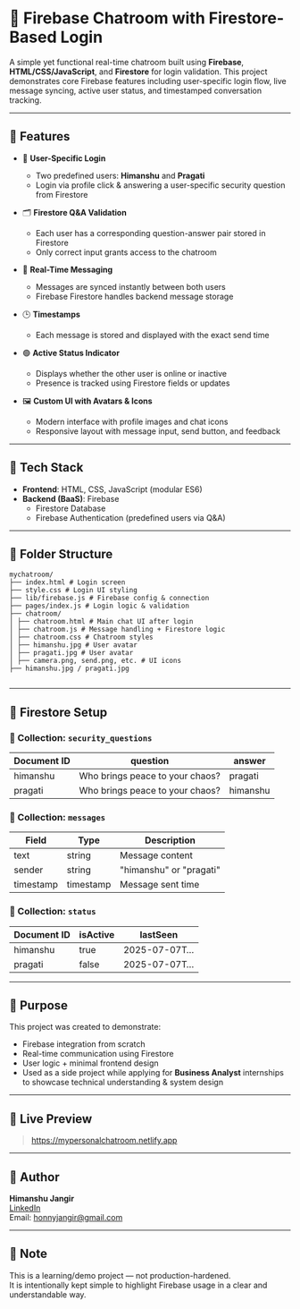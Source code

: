 

# 🔐 Firebase Chatroom with Firestore-Based Login

A simple yet functional real-time chatroom built using **Firebase**, **HTML/CSS/JavaScript**, and **Firestore** for login validation. This project demonstrates core Firebase features including user-specific login flow, live message syncing, active user status, and timestamped conversation tracking.

---

## 🚀 Features

- 🔑 **User-Specific Login**  
  - Two predefined users: **Himanshu** and **Pragati**  
  - Login via profile click & answering a user-specific security question from Firestore

- 🗂️ **Firestore Q&A Validation**  
  - Each user has a corresponding question-answer pair stored in Firestore  
  - Only correct input grants access to the chatroom

- 💬 **Real-Time Messaging**  
  - Messages are synced instantly between both users  
  - Firebase Firestore handles backend message storage

- 🕒 **Timestamps**  
  - Each message is stored and displayed with the exact send time

- 🟢 **Active Status Indicator**  
  - Displays whether the other user is online or inactive  
  - Presence is tracked using Firestore fields or updates

- 🖼️ **Custom UI with Avatars & Icons**  
  - Modern interface with profile images and chat icons  
  - Responsive layout with message input, send button, and feedback

---

## 🧰 Tech Stack

- **Frontend**: HTML, CSS, JavaScript (modular ES6)
- **Backend (BaaS)**: Firebase  
  - Firestore Database  
  - Firebase Authentication (predefined users via Q&A)

---

## 🔧 Folder Structure
```
mychatroom/
├── index.html # Login screen
├── style.css # Login UI styling
├── lib/firebase.js # Firebase config & connection
├── pages/index.js # Login logic & validation
├── chatroom/
│ ├── chatroom.html # Main chat UI after login
│ ├── chatroom.js # Message handling + Firestore logic
│ ├── chatroom.css # Chatroom styles
│ ├── himanshu.jpg # User avatar
│ ├── pragati.jpg # User avatar
│ ├── camera.png, send.png, etc. # UI icons
├── himanshu.jpg / pragati.jpg


```

---

## 🧪 Firestore Setup

### 🔸 Collection: `security_questions`

| Document ID | question                         | answer     |
|-------------|----------------------------------|------------|
| himanshu    | Who brings peace to your chaos?  | pragati    |
| pragati     | Who brings peace to your chaos?  | himanshu   |

### 🔸 Collection: `messages`

| Field         | Type        | Description                    |
|---------------|-------------|--------------------------------|
| text          | string      | Message content                |
| sender        | string      | "himanshu" or "pragati"        |
| timestamp     | timestamp   | Message sent time              |

### 🔸 Collection: `status`

| Document ID | isActive | lastSeen     |
|-------------|----------|--------------|
| himanshu    | true     | 2025-07-07T… |
| pragati     | false    | 2025-07-07T… |

---

## 🎯 Purpose

This project was created to demonstrate:
- Firebase integration from scratch
- Real-time communication using Firestore
- User logic + minimal frontend design
- Used as a side project while applying for **Business Analyst** internships to showcase technical understanding & system design

---

## 🔗 Live Preview

> https://mypersonalchatroom.netlify.app

---

## 👤 Author

**Himanshu Jangir**  
[LinkedIn](https://www.linkedin.com/in/himanshuujangirr/)  
Email: honnyjangir@gmail.com

---

## 📝 Note

This is a learning/demo project — not production-hardened.  
It is intentionally kept simple to highlight Firebase usage in a clear and understandable way.

